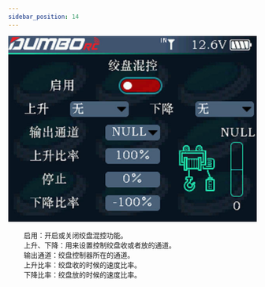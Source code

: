 ```yaml
---
sidebar_position: 14
---
```


![](../pic/3921.jpg)

        启用：开启或关闭绞盘混控功能。<br/>        上升、下降：用来设置控制绞盘收或者放的通道。<br/>        输出通道：绞盘控制器所在的通道。<br/>        上升比率：绞盘收的时候的速度比率。<br/>        下降比率：绞盘放的时候的速度比率。

    
